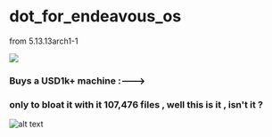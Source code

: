 # dot_for_endeavous_os
from 5.13.13arch1-1

![](https://media.giphy.com/media/ggboqWTfYfIjZXO9nO/giphy.gif?cid=ecf05e470z4kugnif2jwx5dq1pn8gepm9r5vfwvoaak0i75y&rid=giphy.gif&ct=g)



### Buys a USD1k+ machine :--->
### only to bloat it with it 107,476 files , well this is it , isn't it ?

![alt text](https://github.com/xerexcoded/dot_for_endeavous_os/blob/main/Screenshot-2021-09-04_23:26:51.png)

